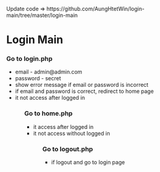 <p>Update code => https://github.com/AungHtetWin/login-main/tree/master/login-main </p>
<h1>Login Main</h1>
<h3>Go to login.php</h3>
<ul>
  <li>email - admin@admin.com</li>
  <li>password - secret</li>
  <li>show error message if email or password is incorrect</li>  
  <li>if email and password is correct, redirect to home page</li>
  <li>it not access after logged in</li>	
<ul>
<h3>Go to home.php</h3>
<ul>
  <li>it access after logged in</li>
  <li>it not access without logged in</li>
<ul>
<h3>Go to logout.php</h3>
<ul>
  <li>if logout and go to login page</li>
<ul>
 
